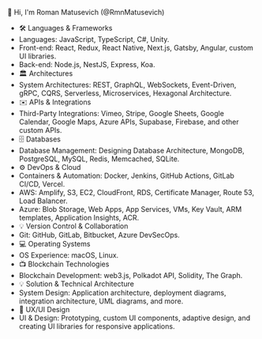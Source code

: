 👋 Hi, I'm Roman Matusevich (@RmnMatusevich)

- 🛠 Languages & Frameworks
- Languages: JavaScript, TypeScript, C#, Unity.
- Front-end: React, Redux, React Native, Next.js, Gatsby, Angular, custom UI libraries.
- Back-end: Node.js, NestJS, Express, Koa.
- 🏛 Architectures
- System Architectures: REST, GraphQL, WebSockets, Event-Driven, gRPC, CQRS, Serverless, Microservices, Hexagonal Architecture.
- ✉️ APIs & Integrations
- Third-Party Integrations: Vimeo, Stripe, Google Sheets, Google Calendar, Google Maps, Azure APIs, Supabase, Firebase, and other custom APIs.
- 🗄 Databases
- Database Management: Designing Database Architecture, MongoDB, PostgreSQL, MySQL, Redis, Memcached, SQLite.
- ⚙️ DevOps & Cloud
- Containers & Automation: Docker, Jenkins, GitHub Actions, GitLab CI/CD, Vercel.
- AWS: Amplify, S3, EC2, CloudFront, RDS, Certificate Manager, Route 53, Load Balancer.
- Azure: Blob Storage, Web Apps, App Services, VMs, Key Vault, ARM templates, Application Insights, ACR.
- 💡 Version Control & Collaboration
- Git: GitHub, GitLab, Bitbucket, Azure DevSecOps.
- 💻 Operating Systems
- OS Experience: macOS, Linux.
- 📺 Blockchain Technologies
- Blockchain Development: web3.js, Polkadot API, Solidity, The Graph.
- 💡 Solution & Technical Architecture
- System Design: Application architecture, deployment diagrams, integration architecture, UML diagrams, and more.
- 📱 UX/UI Design
- UI & Design: Prototyping, custom UI components, adaptive design, and creating UI libraries for responsive applications.
